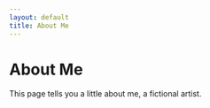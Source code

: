 ```yaml
---
layout: default
title: About Me
---
```

# About Me

This page tells you a little about me, a fictional artist.
